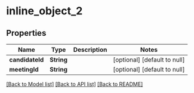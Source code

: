 # inline_object_2
## Properties

Name | Type | Description | Notes
------------ | ------------- | ------------- | -------------
**candidateId** | **String** |  | [optional] [default to null]
**meetingId** | **String** |  | [optional] [default to null]

[[Back to Model list]](../README.md#documentation-for-models) [[Back to API list]](../README.md#documentation-for-api-endpoints) [[Back to README]](../README.md)

